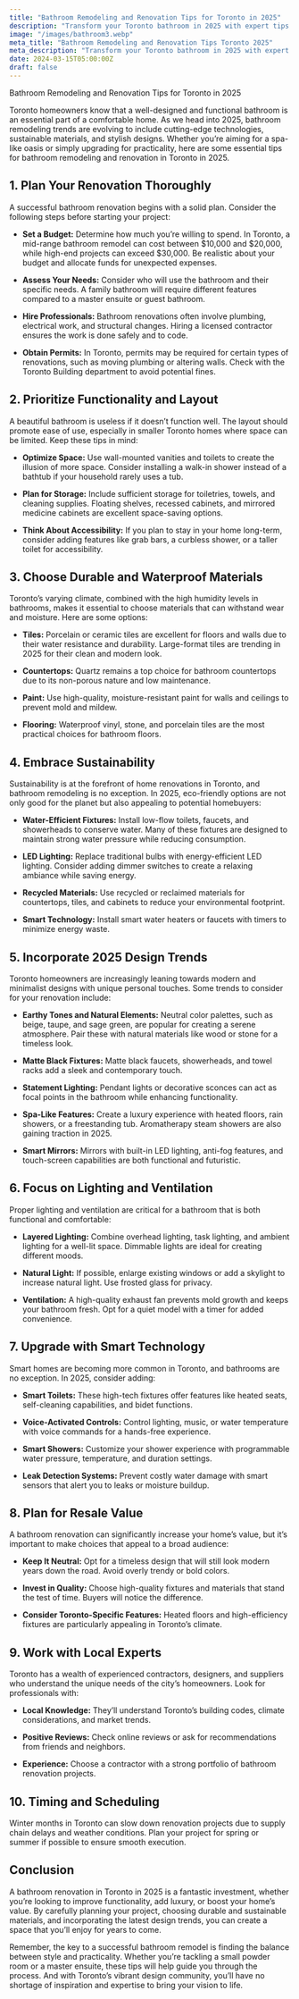 ```yaml
---
title: "Bathroom Remodeling and Renovation Tips for Toronto in 2025"
description: "Transform your Toronto bathroom in 2025 with expert tips on design, sustainability, and functionality. Discover trends, smart tech, and practical ideas to elevate your space!"
image: "/images/bathroom3.webp"
meta_title: "Bathroom Remodeling and Renovation Tips Toronto 2025"
meta_description: "Transform your Toronto bathroom in 2025 with expert tips on design, sustainability, and functionality. Discover trends, smart tech, and practical ideas to elevate your space!"
date: 2024-03-15T05:00:00Z
draft: false
---
```


Bathroom Remodeling and Renovation Tips for Toronto in 2025

Toronto homeowners know that a well-designed and functional bathroom is an essential part of a comfortable home. As we head into 2025, bathroom remodeling trends are evolving to include cutting-edge technologies, sustainable materials, and stylish designs. Whether you’re aiming for a spa-like oasis or simply upgrading for practicality, here are some essential tips for bathroom remodeling and renovation in Toronto in 2025.

## 1. Plan Your Renovation Thoroughly

A successful bathroom renovation begins with a solid plan. Consider the following steps before starting your project:

- **Set a Budget:** Determine how much you’re willing to spend. In Toronto, a mid-range bathroom remodel can cost between $10,000 and $20,000, while high-end projects can exceed $30,000. Be realistic about your budget and allocate funds for unexpected expenses.
- **Assess Your Needs:** Consider who will use the bathroom and their specific needs. A family bathroom will require different features compared to a master ensuite or guest bathroom.
- **Hire Professionals:** Bathroom renovations often involve plumbing, electrical work, and structural changes. Hiring a licensed contractor ensures the work is done safely and to code.

- **Obtain Permits:** In Toronto, permits may be required for certain types of renovations, such as moving plumbing or altering walls. Check with the Toronto Building department to avoid potential fines.

## 2. Prioritize Functionality and Layout

A beautiful bathroom is useless if it doesn’t function well. The layout should promote ease of use, especially in smaller Toronto homes where space can be limited. Keep these tips in mind:

- **Optimize Space:** Use wall-mounted vanities and toilets to create the illusion of more space. Consider installing a walk-in shower instead of a bathtub if your household rarely uses a tub.

- **Plan for Storage:** Include sufficient storage for toiletries, towels, and cleaning supplies. Floating shelves, recessed cabinets, and mirrored medicine cabinets are excellent space-saving options.

- **Think About Accessibility:** If you plan to stay in your home long-term, consider adding features like grab bars, a curbless shower, or a taller toilet for accessibility.

## 3. Choose Durable and Waterproof Materials

Toronto’s varying climate, combined with the high humidity levels in bathrooms, makes it essential to choose materials that can withstand wear and moisture. Here are some options:

- **Tiles:** Porcelain or ceramic tiles are excellent for floors and walls due to their water resistance and durability. Large-format tiles are trending in 2025 for their clean and modern look.

- **Countertops:** Quartz remains a top choice for bathroom countertops due to its non-porous nature and low maintenance.

- **Paint:** Use high-quality, moisture-resistant paint for walls and ceilings to prevent mold and mildew.

- **Flooring:** Waterproof vinyl, stone, and porcelain tiles are the most practical choices for bathroom floors.

## 4. Embrace Sustainability

Sustainability is at the forefront of home renovations in Toronto, and bathroom remodeling is no exception. In 2025, eco-friendly options are not only good for the planet but also appealing to potential homebuyers:

- **Water-Efficient Fixtures:** Install low-flow toilets, faucets, and showerheads to conserve water. Many of these fixtures are designed to maintain strong water pressure while reducing consumption.

- **LED Lighting:** Replace traditional bulbs with energy-efficient LED lighting. Consider adding dimmer switches to create a relaxing ambiance while saving energy.

- **Recycled Materials:** Use recycled or reclaimed materials for countertops, tiles, and cabinets to reduce your environmental footprint.

- **Smart Technology:** Install smart water heaters or faucets with timers to minimize energy waste.

## 5. Incorporate 2025 Design Trends

Toronto homeowners are increasingly leaning towards modern and minimalist designs with unique personal touches. Some trends to consider for your renovation include:

- **Earthy Tones and Natural Elements:** Neutral color palettes, such as beige, taupe, and sage green, are popular for creating a serene atmosphere. Pair these with natural materials like wood or stone for a timeless look.

- **Matte Black Fixtures:** Matte black faucets, showerheads, and towel racks add a sleek and contemporary touch.

- **Statement Lighting:** Pendant lights or decorative sconces can act as focal points in the bathroom while enhancing functionality.

- **Spa-Like Features:** Create a luxury experience with heated floors, rain showers, or a freestanding tub. Aromatherapy steam showers are also gaining traction in 2025.

- **Smart Mirrors:** Mirrors with built-in LED lighting, anti-fog features, and touch-screen capabilities are both functional and futuristic.

## 6. Focus on Lighting and Ventilation

Proper lighting and ventilation are critical for a bathroom that is both functional and comfortable:

- **Layered Lighting:** Combine overhead lighting, task lighting, and ambient lighting for a well-lit space. Dimmable lights are ideal for creating different moods.

- **Natural Light:** If possible, enlarge existing windows or add a skylight to increase natural light. Use frosted glass for privacy.

- **Ventilation:** A high-quality exhaust fan prevents mold growth and keeps your bathroom fresh. Opt for a quiet model with a timer for added convenience.

## 7. Upgrade with Smart Technology

Smart homes are becoming more common in Toronto, and bathrooms are no exception. In 2025, consider adding:

- **Smart Toilets:** These high-tech fixtures offer features like heated seats, self-cleaning capabilities, and bidet functions.

- **Voice-Activated Controls:** Control lighting, music, or water temperature with voice commands for a hands-free experience.

- **Smart Showers:** Customize your shower experience with programmable water pressure, temperature, and duration settings.

- **Leak Detection Systems:** Prevent costly water damage with smart sensors that alert you to leaks or moisture buildup.

## 8. Plan for Resale Value

A bathroom renovation can significantly increase your home’s value, but it’s important to make choices that appeal to a broad audience:

- **Keep It Neutral:** Opt for a timeless design that will still look modern years down the road. Avoid overly trendy or bold colors.

- **Invest in Quality:** Choose high-quality fixtures and materials that stand the test of time. Buyers will notice the difference.

- **Consider Toronto-Specific Features:** Heated floors and high-efficiency fixtures are particularly appealing in Toronto’s climate.

## 9. Work with Local Experts

Toronto has a wealth of experienced contractors, designers, and suppliers who understand the unique needs of the city’s homeowners. Look for professionals with:

- **Local Knowledge:** They’ll understand Toronto’s building codes, climate considerations, and market trends.
- **Positive Reviews:** Check online reviews or ask for recommendations from friends and neighbors.

- **Experience:** Choose a contractor with a strong portfolio of bathroom renovation projects.

## 10. Timing and Scheduling

Winter months in Toronto can slow down renovation projects due to supply chain delays and weather conditions. Plan your project for spring or summer if possible to ensure smooth execution.

## Conclusion

A bathroom renovation in Toronto in 2025 is a fantastic investment, whether you’re looking to improve functionality, add luxury, or boost your home’s value. By carefully planning your project, choosing durable and sustainable materials, and incorporating the latest design trends, you can create a space that you’ll enjoy for years to come.

Remember, the key to a successful bathroom remodel is finding the balance between style and practicality. Whether you’re tackling a small powder room or a master ensuite, these tips will help guide you through the process. And with Toronto’s vibrant design community, you’ll have no shortage of inspiration and expertise to bring your vision to life.
